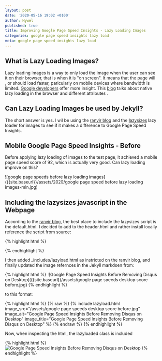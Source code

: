 ```yaml
---
layout: post
date: '2020-05-16 19:02 +0100'
author: Hywel
published: true
title: Improving Google Page Speed Insights - Lazy Loading Images
categories: google page speed insights lazy load
meta: google page speed insights lazy load
---
```

## What is Lazy Loading Images?

Lazy loading images is a way to only load the image when the user can see it on their browser, that is when it is "on screen".  It means that the page will , or should load faster, paricularly on mobile devices where bandwidth is limited.  [Google developers](https://developers.google.com/web/fundamentals/performance/lazy-loading-guidance/images-and-video) offer more insight.  This [blog](https://addyosmani.com/blog/lazy-loading/) talks about native lazy loading in the browser and different attributes .  

## Can Lazy Loading Images be used by Jekyll?

The short answer is yes.  I wil be using the [ranvir blog](https://ranvir.xyz/blog/lazy-loading-your-images-in-jekyll-blog-improving-page-speed/) and the [lazysizes](https://github.com/aFarkas/lazysizes) lazy loader for images to see if it makes a difference to Google Page Speed Insights.     
 
## Mobile Google Page Speed Insights - Before

Before applying lazy loading of images to the test page, it achieved a mobile page speed score of 92, which is actually very good. Can lazy loading improve on this?

![google page speeds before lazy loading images]({{site.baseurl}}/assets/2020/google page speed before lazy loading images-min.jpg)

## Including the lazysizes javascript in the Webpage

According to the [ranvir blog](https://ranvir.xyz/blog/lazy-loading-your-images-in-jekyll-blog-improving-page-speed/), the best place to include the lazysizes script is the default.html.  I decided to add to the header.html and rather install locally reference the script from source: 

{% highlight html %}
<script src="https://afarkas.github.io/lazysizes/lazysizes.min.js" async=""></script>
{% endhighlight %}

I then added _includes/lazyload.html as instricted on the ranvir blog, and finally updated the image refernces in the Jekyll markdoen from:

{% highlight html %}
![Google Page Speed Insights Before Removing Disqus on Desktop]({{site.baseurl}}/assets/google page speeds desktop score before.jpg)
{% endhighlight %}

to this format:

{% highlight html %}
{% raw %}
{% include lazyload.html image_src="/assets/google page speeds desktop score before.jpg" image_alt="Google Page Speed Insights Before Removing Disqus on Desktop" image_title="Google Page Speed Insights Before Removing Disqus on Desktop" %}
{% endraw %}
{% endhighlight %}


Now, when inspecting the html, the lazyloaded class is included

{% highlight html %}
<img data-src="/assets/google page speeds desktop score before.jpg" alt="Google Page Speed Insights Before Removing Disqus on Desktop" title="Google Page Speed Insights Before Removing Disqus on Desktop" class="blur-up ls-is-cached lazyloaded" src="/assets/google page speeds desktop score before.jpg">
{% endhighlight %}



